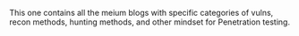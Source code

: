 This one contains all the meium blogs with specific categories of vulns, recon methods, hunting methods, and other mindset for Penetration testing.
